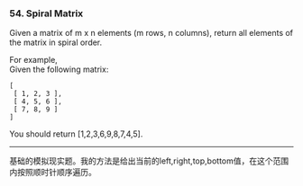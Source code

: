 ### 54. Spiral Matrix

Given a matrix of m x n elements (m rows, n columns), return all elements of the matrix in spiral order.

For example,     
Given the following matrix:

	[    
	 [ 1, 2, 3 ],    
	 [ 4, 5, 6 ],     
	 [ 7, 8, 9 ]     
	]    

You should return [1,2,3,6,9,8,7,4,5].

* * *

基础的模拟现实题。我的方法是给出当前的left,right,top,bottom值，在这个范围内按照顺时针顺序遍历。    



